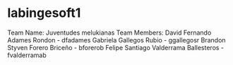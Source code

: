 # labingesoft1
Team Name: Juventudes melukianas 
Team Members: 
David Fernando Adames Rondon - dfadames
Gabriela Gallegos Rubio - ggallegosr
Brandon Styven Forero Briceño - bforerob
Felipe Santiago Valderrama Ballesteros - fvalderramab

